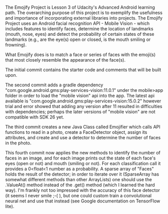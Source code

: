 The Emojify Project is Lesson 3 of Udacity's Advanced Android learning path. The overarching purpose of this project is to exemplify the usefulness and importance of incorporating external libraries into projects. The Emojify Project uses an Android facial recognition API - Mobile Vision - which includes features to identify faces, determine the location of landmarks (mouth, nose, eyes) and detect the probability of certain states of these landmarks (e.g., are the eye(s) open or closed, is the mouth smiling or frowning).

What Emojify does is to match a face or series of faces with the emoji(s) that most closely resemble the appearance of the face(s).

The initial commit contains the starter code and comments that will be built upon.

The second commit adds a gradle dependency "com.google.android.gms:play-services-vision:11.0.1" under the mobile>app folder in order to load the "mobile vision" api into the app. The latest api available is "com.google.android.gms:play-services-vision:15.0.2" however trial and error showed that adding any version after 11 resulted in difficulties with dependencies; perhaps the later versions of "mobile vision" are not compatible with SDK 26 yet.

The third commit creates a new Java Class called Emojifier which calls API functions to read in a photo, create a FaceDetector object, assign its attributes, and create and use a detector to determine the number of faces in the photo.

This fourth commit now applies the new methods to identify the number of faces in an image, and for each image prints out the state of each face's eyes (open or not) and mouth (smiling or not).  For each classification call it provides a 0<float<1 number as a probability.  A sparse array of "Faces" holds the result of the detector; in order to iterate over it (SparseArray has somewhat different methods than other ArrayLists) one should use the .ValueAt() method instead of the .get() method (which I learned the hard way).  I'm frankly not too impressed with the accuracy of this face detector (it seems I never smile ;-( ), but one could custom train a convolutional neural net and use that instead (see Google documentation on TensorFlow lite).